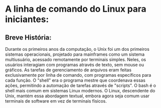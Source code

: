 # A linha de comando do Linux para iniciantes:

## Breve História:

Durante os primeiros anos da computação, o Unix foi um dos primeiros sistemas operacionais, projetado para mainframes como um sistema multiusuário, acessado remotamente por terminais simples. Neles, os usuários interagiam com programas através de texto, sem mouse ou gráficos. As tarefas de gerenciamento de arquivos eram feitas exclusivamente por linha de comando, com programas específicos para cada função. O "shell" era o programa mestre que coordenava essas ações, permitindo a automação de tarefas através de "scripts". O bash é o shell mais comum em sistemas Linux modernos. O Linux, descendente do Unix, mantém essa abordagem textual, embora agora seja comum usar terminais de software em vez de terminais físicos.